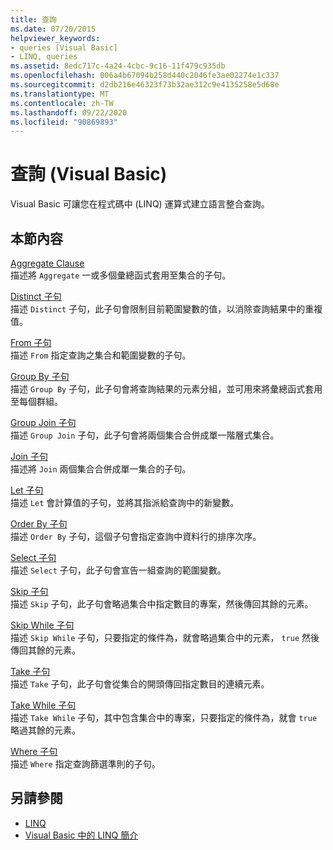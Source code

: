 ```yaml
---
title: 查詢
ms.date: 07/20/2015
helpviewer_keywords:
- queries [Visual Basic]
- LINQ, queries
ms.assetid: 8edc717c-4a24-4cbc-9c16-11f479c935db
ms.openlocfilehash: 006a4b67094b258d440c2046fe3ae02274e1c337
ms.sourcegitcommit: d2db216e46323f73b32ae312c9e4135258e5d68e
ms.translationtype: MT
ms.contentlocale: zh-TW
ms.lasthandoff: 09/22/2020
ms.locfileid: "90869893"
---
```

# <a name="queries-visual-basic"></a>查詢 (Visual Basic)

Visual Basic 可讓您在程式碼中 (LINQ) 運算式建立語言整合查詢。  
  
## <a name="in-this-section"></a>本節內容  

 [Aggregate Clause](aggregate-clause.md)  
 描述將 `Aggregate` 一或多個彙總函式套用至集合的子句。  
  
 [Distinct 子句](distinct-clause.md)  
 描述 `Distinct` 子句，此子句會限制目前範圍變數的值，以消除查詢結果中的重複值。  
  
 [From 子句](from-clause.md)  
 描述 `From` 指定查詢之集合和範圍變數的子句。  
  
 [Group By 子句](group-by-clause.md)  
 描述 `Group By` 子句，此子句會將查詢結果的元素分組，並可用來將彙總函式套用至每個群組。  
  
 [Group Join 子句](group-join-clause.md)  
 描述 `Group Join` 子句，此子句會將兩個集合合併成單一階層式集合。  
  
 [Join 子句](join-clause.md)  
 描述將 `Join` 兩個集合合併成單一集合的子句。  
  
 [Let 子句](let-clause.md)  
 描述 `Let` 會計算值的子句，並將其指派給查詢中的新變數。  
  
 [Order By 子句](order-by-clause.md)  
 描述 `Order By` 子句，這個子句會指定查詢中資料行的排序次序。  
  
 [Select 子句](select-clause.md)  
 描述 `Select` 子句，此子句會宣告一組查詢的範圍變數。  
  
 [Skip 子句](skip-clause.md)  
 描述 `Skip` 子句，此子句會略過集合中指定數目的專案，然後傳回其餘的元素。  
  
 [Skip While 子句](skip-while-clause.md)  
 描述 `Skip While` 子句，只要指定的條件為，就會略過集合中的元素， `true` 然後傳回其餘的元素。  
  
 [Take 子句](take-clause.md)  
 描述 `Take` 子句，此子句會從集合的開頭傳回指定數目的連續元素。  
  
 [Take While 子句](take-while-clause.md)  
 描述 `Take While` 子句，其中包含集合中的專案，只要指定的條件為，就會 `true` 略過其餘的元素。  
  
 [Where 子句](where-clause.md)  
 描述 `Where` 指定查詢篩選準則的子句。  
  
## <a name="see-also"></a>另請參閱

- [LINQ](../../programming-guide/language-features/linq/index.md)
- [Visual Basic 中的 LINQ 簡介](../../programming-guide/language-features/linq/introduction-to-linq.md)
